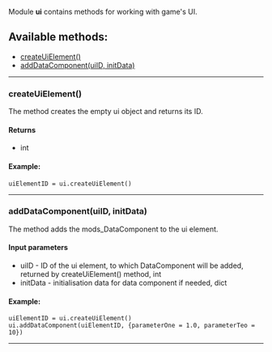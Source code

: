 Module **ui** contains methods for working with game's UI.

## Available methods:

- [createUiElement()](#createUiElement)
- [addDataComponent(uiID, initData)](#addDataComponentuiID-initData)

---

### createUiElement()
The method creates the empty ui object and returns its ID.

#### Returns
- int

#### Example:
    uiElementID = ui.createUiElement()

---

### addDataComponent(uiID, initData)
The method adds the mods_DataComponent to the ui element.

#### Input parameters
- uiID - ID of the ui element, to which DataComponent will be added, returned by createUiElement() method, int
- initData - initialisation data for data component if needed, dict

#### Example:
    uiElementID = ui.createUiElement()
    ui.addDataComponent(uiElementID, {parameterOne = 1.0, parameterTeo = 10})

---

